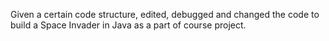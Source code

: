 Given a certain code structure, edited, debugged and changed the code to build a Space Invader in Java as a part of course project.
